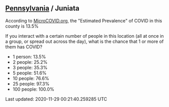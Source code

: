 
## [Pennsylvania](/united-states/pennsylvania) / Juniata

According to [MicroCOVID.org](http://microcovid.org),
the "Estimated Prevalence" of COVID in this county is 13.5%

If you interact with a certain number of people in this location
(all at once in a group, or spread out across the day), what is the chance that
1 or more of them has COVID?

- 1 person: 13.5%
- 2 people: 25.2%
- 3 people: 35.3%
- 5 people: 51.6%
- 10 people: 76.6%
- 25 people: 97.3%
- 100 people: 100.0%

Last updated: 2020-11-29 00:21:40.259285 UTC

